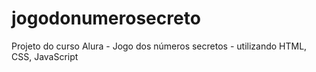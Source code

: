 # jogodonumerosecreto
Projeto do curso Alura - Jogo dos números secretos - utilizando HTML, CSS, JavaScript
